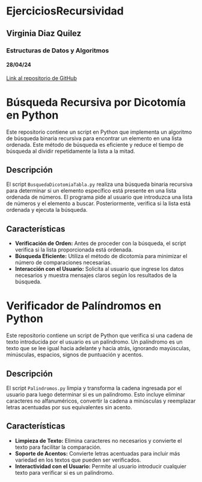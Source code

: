 # EjerciciosRecursividad
## Virginia Diaz Quilez
### Estructuras de Datos y Algoritmos
#### 28/04/24

[Link al repositorio de GitHub](https://github.com/vdiazqui/EjerciciosRecursividad.git)


# Búsqueda Recursiva por Dicotomía en Python

Este repositorio contiene un script en Python que implementa un algoritmo de búsqueda binaria recursiva para encontrar un elemento en una lista ordenada. Este método de búsqueda es eficiente y reduce el tiempo de búsqueda al dividir repetidamente la lista a la mitad.

## Descripción

El script `BusquedaDicotomiaTabla.py` realiza una búsqueda binaria recursiva para determinar si un elemento específico está presente en una lista ordenada de números. El programa pide al usuario que introduzca una lista de números y el elemento a buscar. Posteriormente, verifica si la lista está ordenada y ejecuta la búsqueda.

## Características

- **Verificación de Orden:** Antes de proceder con la búsqueda, el script verifica si la lista proporcionada está ordenada.
- **Búsqueda Eficiente:** Utiliza el método de dicotomía para minimizar el número de comparaciones necesarias.
- **Interacción con el Usuario:** Solicita al usuario que ingrese los datos necesarios y muestra mensajes claros según los resultados de la búsqueda.


# Verificador de Palíndromos en Python

Este repositorio contiene un script de Python que verifica si una cadena de texto introducida por el usuario es un palíndromo. Un palíndromo es un texto que se lee igual hacia adelante y hacia atrás, ignorando mayúsculas, minúsculas, espacios, signos de puntuación y acentos.

## Descripción

El script `Palindromos.py` limpia y transforma la cadena ingresada por el usuario para luego determinar si es un palíndromo. Esto incluye eliminar caracteres no alfanuméricos, convertir la cadena a minúsculas y reemplazar letras acentuadas por sus equivalentes sin acento.

## Características

- **Limpieza de Texto:** Elimina caracteres no necesarios y convierte el texto para facilitar la comparación.
- **Soporte de Acentos:** Convierte letras acentuadas para incluir más variedad en los textos que pueden ser verificados.
- **Interactividad con el Usuario:** Permite al usuario introducir cualquier texto para verificar si es un palíndromo.

